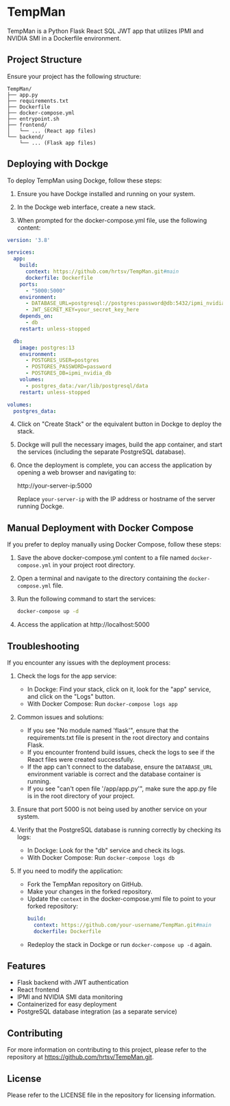 # TempMan

TempMan is a Python Flask React SQL JWT app that utilizes IPMI and NVIDIA SMI in a Dockerfile environment.

## Project Structure

Ensure your project has the following structure:

```
TempMan/
├── app.py
├── requirements.txt
├── Dockerfile
├── docker-compose.yml
├── entrypoint.sh
├── frontend/
│   └── ... (React app files)
└── backend/
    └── ... (Flask app files)
```

## Deploying with Dockge

To deploy TempMan using Dockge, follow these steps:

1. Ensure you have Dockge installed and running on your system.

2. In the Dockge web interface, create a new stack.

3. When prompted for the docker-compose.yml file, use the following content:

```yaml
version: '3.8'

services:
  app:
    build:
      context: https://github.com/hrtsv/TempMan.git#main
      dockerfile: Dockerfile
    ports:
      - "5000:5000"
    environment:
      - DATABASE_URL=postgresql://postgres:password@db:5432/ipmi_nvidia_db
      - JWT_SECRET_KEY=your_secret_key_here
    depends_on:
      - db
    restart: unless-stopped

  db:
    image: postgres:13
    environment:
      - POSTGRES_USER=postgres
      - POSTGRES_PASSWORD=password
      - POSTGRES_DB=ipmi_nvidia_db
    volumes:
      - postgres_data:/var/lib/postgresql/data
    restart: unless-stopped

volumes:
  postgres_data:
```

4. Click on "Create Stack" or the equivalent button in Dockge to deploy the stack.

5. Dockge will pull the necessary images, build the app container, and start the services (including the separate PostgreSQL database).

6. Once the deployment is complete, you can access the application by opening a web browser and navigating to:

   http://your-server-ip:5000

   Replace `your-server-ip` with the IP address or hostname of the server running Dockge.

## Manual Deployment with Docker Compose

If you prefer to deploy manually using Docker Compose, follow these steps:

1. Save the above docker-compose.yml content to a file named `docker-compose.yml` in your project root directory.

2. Open a terminal and navigate to the directory containing the `docker-compose.yml` file.

3. Run the following command to start the services:

   ```bash
   docker-compose up -d
   ```

4. Access the application at http://localhost:5000

## Troubleshooting

If you encounter any issues with the deployment process:

1. Check the logs for the app service:
   - In Dockge: Find your stack, click on it, look for the "app" service, and click on the "Logs" button.
   - With Docker Compose: Run `docker-compose logs app`

2. Common issues and solutions:
   - If you see "No module named 'flask'", ensure that the requirements.txt file is present in the root directory and contains Flask.
   - If you encounter frontend build issues, check the logs to see if the React files were created successfully.
   - If the app can't connect to the database, ensure the `DATABASE_URL` environment variable is correct and the database container is running.
   - If you see "can't open file '/app/app.py'", make sure the app.py file is in the root directory of your project.

3. Ensure that port 5000 is not being used by another service on your system.

4. Verify that the PostgreSQL database is running correctly by checking its logs:
   - In Dockge: Look for the "db" service and check its logs.
   - With Docker Compose: Run `docker-compose logs db`

5. If you need to modify the application:
   - Fork the TempMan repository on GitHub.
   - Make your changes in the forked repository.
   - Update the `context` in the docker-compose.yml file to point to your forked repository:
     ```yaml
     build:
       context: https://github.com/your-username/TempMan.git#main
       dockerfile: Dockerfile
     ```
   - Redeploy the stack in Dockge or run `docker-compose up -d` again.

## Features

- Flask backend with JWT authentication
- React frontend
- IPMI and NVIDIA SMI data monitoring
- Containerized for easy deployment
- PostgreSQL database integration (as a separate service)

## Contributing

For more information on contributing to this project, please refer to the repository at https://github.com/hrtsv/TempMan.git.

## License

Please refer to the LICENSE file in the repository for licensing information.
